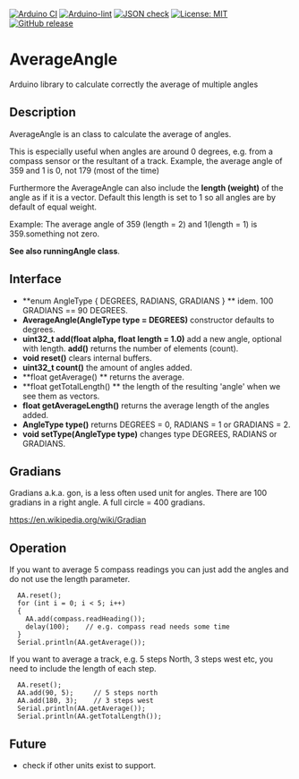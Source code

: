 
[![Arduino CI](https://github.com/RobTillaart/AverageAngle/workflows/Arduino%20CI/badge.svg)](https://github.com/marketplace/actions/arduino_ci)
[![Arduino-lint](https://github.com/RobTillaart/AverageAngle/actions/workflows/arduino-lint.yml/badge.svg)](https://github.com/RobTillaart/AverageAngle/actions/workflows/arduino-lint.yml)
[![JSON check](https://github.com/RobTillaart/AverageAngle/actions/workflows/jsoncheck.yml/badge.svg)](https://github.com/RobTillaart/AverageAngle/actions/workflows/jsoncheck.yml)
[![License: MIT](https://img.shields.io/badge/license-MIT-green.svg)](https://github.com/RobTillaart/AverageAngle/blob/master/LICENSE)
[![GitHub release](https://img.shields.io/github/release/RobTillaart/AverageAngle.svg?maxAge=3600)](https://github.com/RobTillaart/AverageAngle/releases)


# AverageAngle

Arduino library to calculate correctly the average of multiple angles


## Description

AverageAngle is an class to calculate the average of angles.

This is especially useful when angles are around 0 degrees, 
e.g. from a compass sensor or the resultant of a track.
Example, the average angle of 359 and 1 is 0, not 179 (most of the time)

Furthermore the AverageAngle can also include the **length (weight)** of the angle
as if it is a vector. Default this length is set to 1 so all angles are by default of
equal weight.

Example: The average angle of 359 (length = 2) and 1(length = 1) is 359.something not zero.

**See also runningAngle class**.


## Interface

- **enum AngleType { DEGREES, RADIANS, GRADIANS } ** idem. 100 GRADIANS == 90 DEGREES.
- **AverageAngle(AngleType type = DEGREES)** constructor defaults to degrees.
- **uint32_t add(float alpha, float length = 1.0)** add a new angle, optional with length. 
**add()** returns the number of elements (count).
- **void reset()** clears internal buffers.
- **uint32_t count()** the amount of angles added.
- **float getAverage() ** returns the average.
- **float getTotalLength() ** the length of the resulting 'angle' when we see them as vectors.
- **float getAverageLength()** returns the average length of the angles added.
- **AngleType type()** returns DEGREES = 0, RADIANS = 1 or GRADIANS = 2.
- **void setType(AngleType type)** changes type DEGREES, RADIANS or GRADIANS.


## Gradians

Gradians a.k.a. gon, is a less often used unit for angles. There are 100 gradians in a right angle. A full circle = 400 gradians.

https://en.wikipedia.org/wiki/Gradian


## Operation

If you want to average 5 compass readings you can just add the angles and 
do not use the length parameter.
```
  AA.reset();
  for (int i = 0; i < 5; i++)
  {
    AA.add(compass.readHeading());
    delay(100);    // e.g. compass read needs some time
  }
  Serial.println(AA.getAverage());
```


If you want to average a track, e.g. 5 steps North, 3 steps west etc, 
you need to include the length of each step.
```
  AA.reset();
  AA.add(90, 5);     // 5 steps north
  AA.add(180, 3);    // 3 steps west
  Serial.println(AA.getAverage());
  Serial.println(AA.getTotalLength());
```


## Future

- check if other units exist to support.


